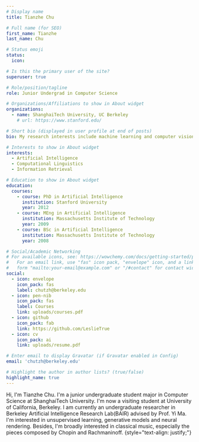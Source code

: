 ```yaml
---
# Display name
title: Tianzhe Chu

# Full name (for SEO)
first_name: Tianzhe
last_name: Chu

# Status emoji
status:
  icon: 

# Is this the primary user of the site?
superuser: true

# Role/position/tagline
role: Junior Undergrad in Computer Science

# Organizations/Affiliations to show in About widget
organizations:
  - name: ShanghaiTech University, UC Berkeley
    # url: https://www.stanford.edu/

# Short bio (displayed in user profile at end of posts)
bio: My research interests include machine learning and computer vision.

# Interests to show in About widget
interests:
  - Artificial Intelligence
  - Computational Linguistics
  - Information Retrieval

# Education to show in About widget
education:
  courses:
    - course: PhD in Artificial Intelligence
      institution: Stanford University
      year: 2012
    - course: MEng in Artificial Intelligence
      institution: Massachusetts Institute of Technology
      year: 2009
    - course: BSc in Artificial Intelligence
      institution: Massachusetts Institute of Technology
      year: 2008

# Social/Academic Networking
# For available icons, see: https://wowchemy.com/docs/getting-started/page-builder/#icons
#   For an email link, use "fas" icon pack, "envelope" icon, and a link in the
#   form "mailto:your-email@example.com" or "/#contact" for contact widget.
social:
  - icon: envelope
    icon_pack: fas
    label: chutzh@berkeley.edu
  - icon: pen-nib
    icon_pack: fas
    label: Courses
    link: uploads/courses.pdf
  - icon: github
    icon_pack: fab
    link: https://github.com/LeslieTrue
  - icon: cv
    icon_pack: ai
    link: uploads/resume.pdf

# Enter email to display Gravatar (if Gravatar enabled in Config)
email: 'chutzh@berkeley.edu'

# Highlight the author in author lists? (true/false)
highlight_name: true
---
```


Hi, I'm Tianzhe Chu. I'm a junior undergraduate student major in Computer Science at ShanghaiTech University. I'm now a visiting student at University of California, Berkeley. I am currently an undergraduate researcher in Berkeley Artificial Intelligence Research Lab(BAIR) advised by Prof. Yi Ma. I'm interested in unsupervised learning, generative models and neural rendering. Besides, I'm broadly interested in classical music, especially the pieces composed by Chopin and Rachmaninoff.
{style="text-align: justify;"}
